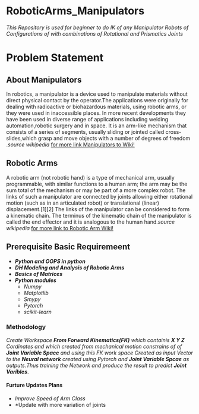 # RoboticArms_Manipulators
*This Repository is used for beginner to do IK  of any Manipulator Robots of Configurations of with combinations of Rotational and Prismatics Joints*

# Problem Statement


## About Manipulators
In robotics, a manipulator is a device used to manipulate materials without direct physical contact by the operator.The applications were originally for dealing with radioactive or biohazardous materials, using robotic arms, or they were used in inaccessible places. In more recent developments they have been used in diverse range of applications including welding automation,robotic surgery and in space. It is an arm-like mechanism that consists of a series of segments, usually sliding or jointed called cross-slides,which grasp and move objects with a number of degrees of freedom .*source wikipedia* [for more link Manipulators to Wiki!](https://en.wikipedia.org/wiki/Manipulator_(device))

## Robotic Arms
A robotic arm (not robotic hand) is a type of mechanical arm, usually programmable, with similar functions to a human arm; the arm may be the sum total of the mechanism or may be part of a more complex robot. The links of such a manipulator are connected by joints allowing either rotational motion (such as in an articulated robot) or translational (linear) displacement.[1][2] The links of the manipulator can be considered to form a kinematic chain. The terminus of the kinematic chain of the manipulator is called the end effector and it is analogous to the human hand.*source wikipedia*  [for more link to Robotic Arm Wiki!](https://en.wikipedia.org/wiki/Robotic_arm)

## Prerequisite Basic Requiremeent
* ***Python and OOPS in python***
* ***DH Modeling and Analysis of Robotic Arms***
* ***Basics of Matrices***
* ***Python modules***
    * *Numpy*
    * *Matplotlib*
    * *Smypy*
    * *Pytorch*
    * *scikit-learn*

### Methodology
*Create Workspace* ***From Forward Kinematics(FK)*** *which containis* ***X Y Z*** *Cordinates and which created from mechanical motion constrains of of* ***Joint Variable Space*** *and using this FK work space Created as input Vector to the* ***Neural network*** *created using Pytorch and* ***Joint Variable Spcae*** *as outputs*.*Thus training the Network and produce the result to predict* ***Joint Varibles***.

#### Furture Updates Plans
- *Improve Speed of Arm Class*
- *Update with more variation of joints
